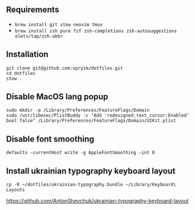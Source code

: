 ## Requirements

- `brew install git stow neovim tmux`
- `brew install zsh pure fzf zsh-completions zsh-autosuggestions olets/tap/zsh-abbr`

## Installation

```
git clone git@github.com:vpryim/dotfiles.git
cd dotfiles
stow .
```

## Disable MacOS lang popup

```
sudo mkdir -p /Library/Preferences/FeatureFlags/Domain
sudo /usr/libexec/PlistBuddy -c "Add 'redesigned_text_cursor:Enabled' bool false" /Library/Preferences/FeatureFlags/Domain/UIKit.plist
```

## Disable font smoothing

```
defaults -currentHost write -g AppleFontSmoothing -int 0
```

## Install ukrainian typography keyboard layout

```
cp -R ~/dotfiles/ukrainian-typography.bundle ~/Library/Keyboard\ Layouts
```

https://github.com/AntonShevchuk/ukrainian-typography-keyboard-layout
